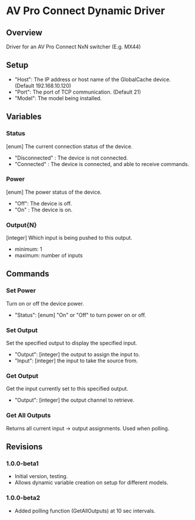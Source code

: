# AV Pro Connect Dynamic Driver

## Overview

Driver for an AV Pro Connect NxN switcher (E.g. MX44)
  
## Setup

 - "Host": The IP address or host name of the GlobalCache device. (Default 192.168.10.120)
 - "Port": The port of TCP communication. (Default 21)
 - "Model": The model being installed.

## Variables

### Status

[enum] The current connection status of the device.
 - "Disconnected" : The device is not connected.
 - "Connected" : The device is connected, and able to receive commands.

### Power

[enum] The power status of the device.
 - "Off": The device is off.
 - "On" : The device is on.

### Output{N}

[integer] Which input is being pushed to this output.
 - minimum: 1
 - maximum: number of inputs

## Commands

### Set Power
Turn on or off the device power.
 - "Status": [enum] "On" or "Off" to turn power on or off.

### Set Output
Set the specified output to display the specified input.
 - "Output": [integer] the output to assign the input to.
 - "Input": [integer] the input to take the source from.

### Get Output
Get the input currently set to this specified output.
 - "Output": [integer] the output channel to retrieve.

### Get All Outputs
Returns all current input -> output assignments. Used when polling.

## Revisions

### 1.0.0-beta1

- Initial version, testing.
- Allows dynamic variable creation on setup for different models.

### 1.0.0-beta2

- Added polling function (GetAllOutputs) at 10 sec intervals.

